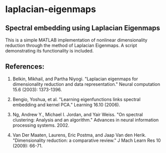 # laplacian-eigenmaps
## Spectral embedding using Laplacian Eigenmaps

This is a simple MATLAB implementation of nonlinear dimensionality reduction through the method of Laplacian Eigenmaps. A script demonstrating its functionality is included.

## References:

1. Belkin, Mikhail, and Partha Niyogi. "Laplacian eigenmaps for dimensionality reduction and data representation." Neural computation 15.6 (2003): 1373-1396.

2. Bengio, Yoshua, et al. "Learning eigenfunctions links spectral embedding and kernel PCA." Learning 16.10 (2006).

3. Ng, Andrew Y., Michael I. Jordan, and Yair Weiss. "On spectral clustering: Analysis and an algorithm." Advances in neural information processing systems. 2002.

4. Van Der Maaten, Laurens, Eric Postma, and Jaap Van den Herik. "Dimensionality reduction: a comparative review." J Mach Learn Res 10 (2009): 66-71. 
